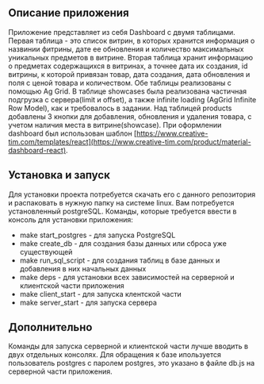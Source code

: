 ## Описание приложения
Приложение представляет из себя Dashboard с двумя таблицами. Первая таблица - это список витрин, в которых хранится информация о назвинии фитрины, дате ее обновления и количество максимальных уникальных предметов в витрине. Вторая таблица хранит информацию о предметах содержащихся в витринах, а точнее дата их создания, id витрины, к которой привязан товар, дата создания, дата обновления и поля с ценой товара и количеством.
Обе таблицы реализованы с помощью Ag Grid. В таблице showcases была реализована частичная подгрузка с сервера(limit и offset), а также infinite loading (AgGrid Infinite Row Model), как и требовалось в задании. Над таблицей products добавлены 3 кнопки для добавления, обновления и удаления товара, с учетом наличия места в витрине(showcase).
При оформлении dashboard был использован шаблон [https://www.creative-tim.com/templates/react](https://www.creative-tim.com/product/material-dashboard-react).
## Установка и запуск
Для установки проекта потребуется скачать его с данного репозитория и распаковать в нужную папку на системе linux.
Вам потребуется установленный postgreSQL. 
Команды, которые требуется ввести в консоль для установки приложения:
  -  make start_postgres - для запуска PostgreSQL
  -  make create_db - для создания базы данных или сброса уже существующей
  -  make run_sql_script - для создания таблиц в базе данных и добавления в них начальных данных
  -  make deps - для установки всех зависимостей на серверной и клиентской части приложения
  -  make client_start - для запуска клентской части
  -  make server_start - для запуска сервера
## Дополнительно
Команды для запуска серверной и клиентской части лучше вводить в двух отдельных консолях.
Для обращения к базе ипользуется пользователь postgres с паролем postgres, это указано в файле db.js на серверной части приложения. 


